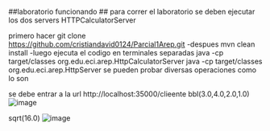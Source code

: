 ##laboratorio funcionando ##
para correr el laboratorio se deben ejecutar los dos servers HTTPCalculatorServer 

primero hacer   git clone https://github.com/cristiandavid0124/Parcial1Arep.git
-despues 
mvn clean install
-luego ejecuta el codigo en terminales separadas
java -cp target/classes org.edu.eci.arep.HttpCalculatorServer
java -cp target/classes org.edu.eci.arep.HttpServer
se pueden probar diversas operaciones como lo son

se debe entrar a la url  http://localhost:35000/clieente
bbl(3.0,4.0,2.0,1.0) 
![image](https://github.com/user-attachments/assets/4544e0b7-6ffa-4f1e-86c9-05ef937a49b8)

sqrt(16.0)
![image](https://github.com/user-attachments/assets/e143728e-2b10-49da-8a01-69852027a387)

